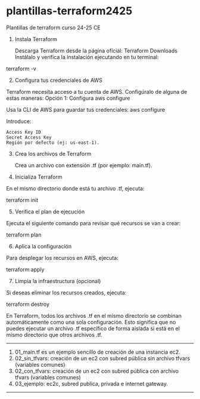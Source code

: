 # plantillas-terraform2425
Plantillas de terraform curso 24-25 CE 


1. Instala Terraform

    Descarga Terraform desde la página oficial: Terraform Downloads
    Instálalo y verifica la instalación ejecutando en tu terminal:

terraform -v

2. Configura tus credenciales de AWS

Terraform necesita acceso a tu cuenta de AWS. Configúralo de alguna de estas maneras:
Opción 1: Configura aws configure

Usa la CLI de AWS para guardar tus credenciales:
aws configure

Introduce:

    Access Key ID
    Secret Access Key
    Región por defecto (ej: us-east-1).

3. Crea los archivos de Terraform

    Crea un archivo con extensión .tf (por ejemplo: main.tf).

4. Inicializa Terraform

En el mismo directorio donde está tu archivo .tf, ejecuta:

terraform init

5. Verifica el plan de ejecución

Ejecuta el siguiente comando para revisar qué recursos se van a crear:

terraform plan

6. Aplica la configuración

Para desplegar los recursos en AWS, ejecuta:

terraform apply

7. Limpia la infraestructura (opcional)

Si deseas eliminar los recursos creados, ejecuta:

terraform destroy

En Terraform, todos los archivos .tf en el mismo directorio se combinan automáticamente como una sola configuración. Esto significa que no puedes ejecutar un archivo .tf específico de forma aislada si está en el mismo directorio que otros archivos .tf.

---

1. 01_main.tf es un ejemplo sencillo de creación de una instancia ec2.
2. 02_sin_tfvars: creación de un ec2 con subred pública sin archivo tfvars (variables comunes)
3. 02_con_tfvars: creación de un ec2 con subred pública con archivo tfvars (variables comunes)
4. 03_ejemplo: ec2c, subred publica, privada e internet gateway.

---
